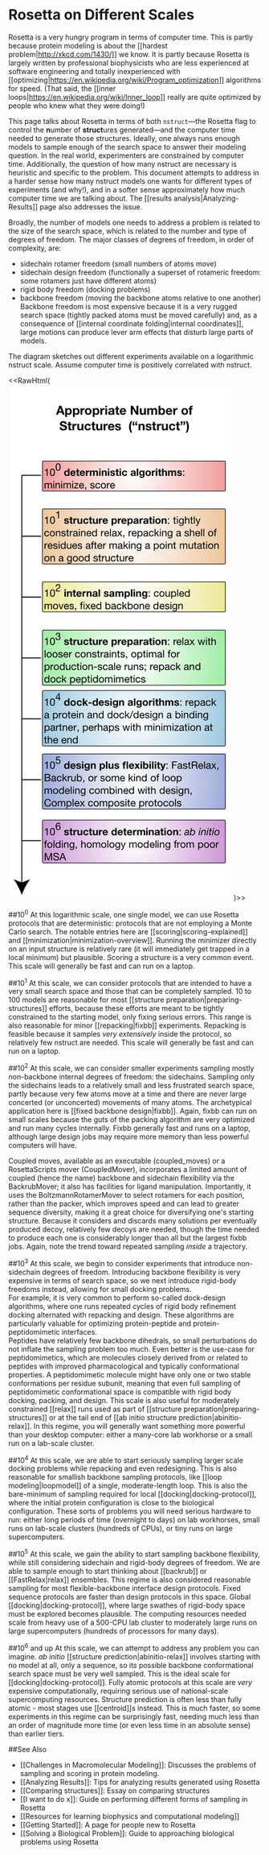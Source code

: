 # Rosetta on Different Scales

Rosetta is a very hungry program in terms of computer time.
This is partly because protein modeling is about the [[hardest problem|http://xkcd.com/1430/]] we know.
It is partly because Rosetta is largely written by professional biophysicists who are less experienced at software engineering and totally inexperienced with [[optimizing|https://en.wikipedia.org/wiki/Program_optimization]] algorithms for speed.
(That said, the [[inner loops|https://en.wikipedia.org/wiki/Inner_loop]] really are quite optimized by people who knew what they were doing!)

This page talks about Rosetta in terms of both `nstruct`—the Rosetta flag to control the **n**umber of **struct**ures generated—and the computer time needed to generate those structures.
Ideally, one always runs enough models to sample enough of the search space to answer their modeling question.
In the real world, experimenters are constrained by computer time.
Additionally, the question of how many nstruct are necessary is heuristic and specific to the problem.
This document attempts to address in a harder sense how many nstruct models one wants for different types of experiments (and why!), and in a softer sense approximately how much computer time we are talking about.
The [[results analysis|Analyzing-Results]] page also addresses the issue.

Broadly, the number of models one needs to address a problem is related to the size of the search space, which is related to the number and type of degrees of freedom.
The major classes of degrees of freedom, in order of complexity, are:
* sidechain rotamer freedom (small numbers of atoms move)
* sidechain design freedom (functionally a superset of rotameric freedom: some rotamers just have different atoms)
* rigid body freedom (docking problems)
* backbone freedom (moving the backbone atoms relative to one another)
Backbone freedom is most expensive because it is a very rugged search space (tightly packed atoms must be moved carefully) and, as a consequence of [[internal coordinate folding|internal coordinates]], large motions can produce lever arm effects that disturb large parts of models.

The diagram sketches out different experiments available on a logarithmic nstruct scale.
Assume computer time is positively correlated with nstruct.

<!--- NOTE the image map is upside-down for whatever reason --->
<<RawHtml(
<img src="Rosetta-on-different-scales.png" usemap="#GraffleExport" alt="missing logarithm scale image">
<map name="GraffleExport">
	<area shape=rect coords="89,1146,574,1259" href="Rosetta-on-different-scales#106">
	<area shape=rect coords="89,972,574,1117" href="Rosetta-on-different-scales#105">
	<area shape=rect coords="89,805,574,951" href="Rosetta-on-different-scales#104">
	<area shape=rect coords="89,646,574,791" href="Rosetta-on-different-scales#103">
	<area shape=rect coords="89,519,574,598" href="Rosetta-on-different-scales#102">
	<area shape=rect coords="89,327,574,472" href="Rosetta-on-different-scales#101">
	<area shape=rect coords="89,201,574,280" href="Rosetta-on-different-scales#100">
</map>
)>>

##10<sup>0</sup>
At this logarithmic scale, one single model, we can use Rosetta protocols that are deterministic: protocols that are not employing a Monte Carlo search.
The notable entries here are [[scoring|scoring-explained]] and [[minimization|minimization-overview]].
Running the minimizer directly on an input structure is relatively rare (it will immediately get trapped in a local minimum) but plausible.
Scoring a structure is a very common event.
This scale will generally be fast and can run on a laptop.

##10<sup>1</sup>
At this scale, we can consider protocols that are intended to have a very small search space and those that can be completely sampled.
10 to 100 models are reasonable for most [[structure preparation|preparing-structures]] efforts, because these efforts are meant to be tightly constrained to the starting model, only fixing serious errors.
This range is also reasonable for minor [[repacking|fixbb]] experiments.
Repacking is feasible because it samples *very extensively* inside the protocol, so relatively few nstruct are needed.
This scale will generally be fast and can run on a laptop.

##10<sup>2</sup>
At this scale, we can consider smaller experiments sampling mostly non-backbone internal degrees of freedom: the sidechains.
Sampling only the sidechains leads to a relatively small and less frustrated search space, partly because very few atoms move at a time and there are never large concerted (or unconcerted) movements of many atoms.
The archetypical application here is [[fixed backbone design|fixbb]].
Again, fixbb can run on small scales because the guts of the packing algorithm are very optimized and run many cycles internally.
Fixbb generally fast and runs on a laptop, although large design jobs may require more memory than less powerful computers will have.

Coupled moves, available as an executable (coupled_moves) or a RosettaScripts mover (CoupledMover), incorporates a limited amount of coupled (hence the name) backbone and sidechain flexibility via the BackrubMover; it also has facilities for ligand manipulation.
Importantly, it uses the BoltzmannRotamerMover to select rotamers for each position, rather than the packer, which improves speed and can lead to greater sequence diversity, making it a great choice for diversifying one's starting structure.
Because it considers and discards many solutions per eventually produced decoy, relatively few decoys are needed, though the time needed to produce each one is considerably longer than all but the largest fixbb jobs.
Again, note the trend toward repeated sampling *inside* a trajectory.

##10<sup>3</sup>
At this scale, we begin to consider experiments that introduce non-sidechain degrees of freedom.
Introducing backbone flexibility is very expensive in terms of search space, so we next introduce rigid-body freedoms instead, allowing for small docking problems.  
For example, it is very common to perform so-called dock-design algorithms, where one runs repeated cycles of rigid body refinement docking alternated with repacking and design.
These algorithms are particularly valuable for optimizing protein-peptide and protein-peptidomimetic interfaces.  
Peptides have relatively few backbone dihedrals, so small perturbations do not inflate the sampling problem too much.
Even better is the use-case for peptidomimetics, which are molecules closely derived from or related to peptides with improved pharmacological and typically conformational properties.
A peptidomimetic molecule might have only one or two stable conformations per residue subunit, meaning that even full sampling of peptidomimetic conformational space is compatible with rigid body docking, packing, and design.
This scale is also useful for moderately constrained [[relax]] runs used as part of [[structure preparation|preparing-structures]] or at the tail end of [[ab initio structure prediction|abinitio-relax]].
In this regime, you will generally want something more powerful than your desktop computer: either a many-core lab workhorse or a small run on a lab-scale cluster.

##10<sup>4</sup>
At this scale, we are able to start seriously sampling larger scale docking problems while repacking and even redesigning.
This is also reasonable for smallish backbone sampling protocols, like [[loop modeling|loopmodel]] of a single, moderate-length loop.
This is also the bare-minimum of sampling required for local [[docking|docking-protocol]], where the initial protein configuration is close to the biological configuration.
These sorts of problems you will need serious hardware to run: either long periods of time (overnight to days) on lab workhorses, small runs on lab-scale clusters (hundreds of CPUs), or tiny runs on large supercomputers.

##10<sup>5</sup>
At this scale, we gain the ability to start sampling backbone flexibility, while still considering sidechain and rigid-body degrees of freedom.
We are able to sample enough to start thinking about [[backrub]] or [[FastRelax|relax]] ensembles.
This regime is also considered reasonable sampling for most flexible-backbone interface design protocols.
Fixed sequence protocols are faster than design protocols in this space.
Global [[docking|docking-protocol]], where large swathes of rigid-body space must be explored becomes plausible.
The computing resources needed scale from heavy use of a 500-CPU lab cluster to moderately large runs on large supercomputers (hundreds of processors for many days).

##10<sup>6</sup> and up
At this scale, we can attempt to address any problem you can imagine.
_ab initio_ [[structure prediction|abinitio-relax]] involves starting with no model at all, only a sequence, so its possible backbone conformational search space must be very well sampled.
This is the ideal scale for [[docking|docking-protocol]].
Fully atomic protocols at this scale are *very* expensive computationally, requiring serious use of national-scale supercomputing resources.
Structure prediction is often less than fully atomic - most stages use [[centroid]]s instead.
This is much faster, so some experiments in this regime can be surprisingly fast, needing much less than an order of magnitude more time (or even less time in an absolute sense) than earlier tiers.

##See Also

* [[Challenges in Macromolecular Modeling]]: Discusses the problems of sampling and scoring in protein modeling.
* [[Analyzing Results]]: Tips for analyzing results generated using Rosetta
* [[Comparing structures]]: Essay on comparing structures
* [[I want to do x]]: Guide on performing different forms of sampling in Rosetta
* [[Resources for learning biophysics and computational modeling]]
* [[Getting Started]]: A page for people new to Rosetta
* [[Solving a Biological Problem]]: Guide to approaching biological problems using Rosetta